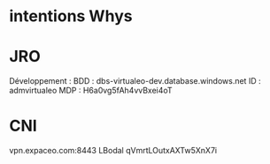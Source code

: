 

# intentions Whys


# JRO
Développement :
BDD : dbs-virtualeo-dev.database.windows.net
ID : admvirtualeo
MDP : H6a0vg5fAh4vvBxei4oT

# CNI

vpn.expaceo.com:8443
LBodal
qVmrtLOutxAXTw5XnX7i